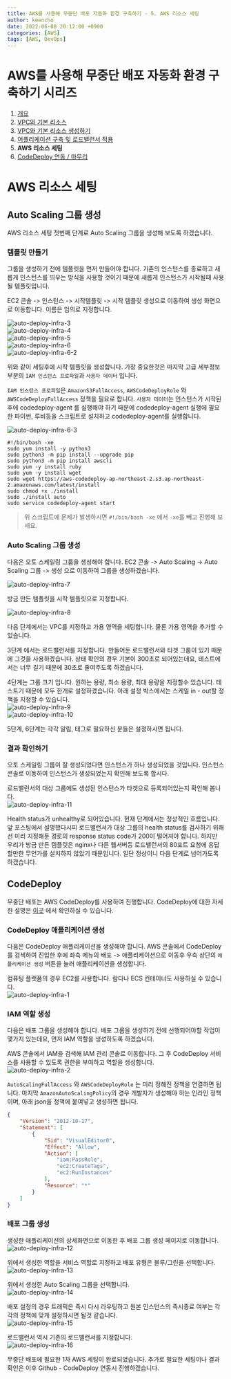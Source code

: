 ```yaml
---
title: AWS를 사용해 무중단 배포 자동화 환경 구축하기 - 5. AWS 리소스 세팅
author: keencho
date: 2022-06-08 20:12:00 +0900
categories: [AWS]
tags: [AWS, DevOps]
---  
```


# **AWS를 사용해 무중단 배포 자동화 환경 구축하기 시리즈**
1. [개요](/posts/aws-cicd-1)
2. [VPC와 기본 리소스](/posts/aws-cicd-2)
3. [VPC와 기본 리소스 생성하기](/posts/aws-cicd-3)
4. [어플리케이션 구축 및 로드밸런서 적용](/posts/aws-cicd-4)
5. **AWS 리소스 세팅**
6. [CodeDeploy 연동 / 마무리](/posts/aws-cicd-6)  

# **AWS 리소스 세팅**

## **Auto Scaling 그룹 생성**
AWS 리소스 세팅 첫번째 단계로 Auto Scaling 그룹을 생성해 보도록 하겠습니다.

### **템플릿 만들기**
그룹을 생성하기 전에 템플릿을 먼저 만들어야 합니다. 기존의 인스턴스를 종료하고 새롭게 인스턴스를 띄우는 방식을 사용할 것이기 때문에 새롭게 인스턴스가 시작될때 사용될 템플릿입니다.

EC2 콘솔 -> 인스턴스 -> 시작템플릿 -> 시작 템플릿 생성으로 이동하여 생성 화면으로 이동합니다. 이름은 임의로 지정합니다.

![auto-deploy-infra-3](/assets/img/custom/aws-cicd/build/auto-deploy-infra-3.JPG)  
![auto-deploy-infra-4](/assets/img/custom/aws-cicd/build/auto-deploy-infra-4.JPG)  
![auto-deploy-infra-5](/assets/img/custom/aws-cicd/build/auto-deploy-infra-5.JPG)  
![auto-deploy-infra-6](/assets/img/custom/aws-cicd/build/auto-deploy-infra-6.JPG)  
![auto-deploy-infra-6-2](/assets/img/custom/aws-cicd/build/auto-deploy-infra-6-2.JPG)

위와 같이 세팅후에 시작 템플릿을 생성합니다. 가장 중요한것은 마지막 고급 세부정보 부분의 `IAM 인스턴스 프로파일`과 `사용자 데이터` 입니다.  

`IAM 인스턴스 프로파일`은 `AmazonS3FullAccess`, `AWSCodeDeployRole` 와 `AWSCodeDeployFullAccess` 정책을 필요로 합니다. `사용자 데이터`는 인스턴스가 시작된 후에 codedeploy-agent 를 실행해야 하기 때문에 codedeploy-agent 실행에 필요한 파이썬, 루비등을 스크립트로 설치하고 codedeploy-agent를 실행합니다.

![auto-deploy-infra-6-3](/assets/img/custom/aws-cicd/build/auto-deploy-infra-6-3.JPG)  

```shell
#!/bin/bash -xe
sudo yum install -y python3
sudo python3 -m pip install --upgrade pip
sudo python3 -m pip install awscli
sudo yum -y install ruby
sudo yum -y install wget
sudo wget https://aws-codedeploy-ap-northeast-2.s3.ap-northeast-2.amazonaws.com/latest/install
sudo chmod +x ./install
sudo ./install auto
sudo service codedeploy-agent start
```  

> 위 스크립트에 문제가 발생하시면 `#!/bin/bash -xe` 에서 `-xe`를 빼고 진행해 보세요.

### **Auto Scaling 그룹 생성**
다음은 오토 스케일링 그룹을 생성해야 합니다.  EC2 콘솔 -> Auto Scaling -> Auto Scaling 그룹 -> 생성 으로 이동하여 그룹을 생성하겠습니다.

![auto-deploy-infra-7](/assets/img/custom/aws-cicd/build/auto-deploy-infra-7.JPG)

방금 만든 템플릿을 시작 템플릿으로 지정합니다.

![auto-deploy-infra-8](/assets/img/custom/aws-cicd/build/auto-deploy-infra-8.JPG)

다음 단계에서는 VPC를 지정하고 가용 영역을 세팅합니다. 물론 가용 영역을 추가할 수 있습니다.

3단계 에서는 로드밸런서를 지정합니다. 만들어둔 로드밸런서와 타겟 그룹이 있기 때문에 그것을 사용하겠습니다. 상태 확인의 경우 기본이 300초로 되어있는데요, 테스트에서는 너무 길기 때문에 30초로 줄여주도록 하겠습니다.

4단계는 그룹 크기 입니다. 원하는 용량, 최소 용량, 최대 용량을 지정할수 있습니다. 테스트기 때문에 모두 한개로 설정하겠습니다. 아래 설정 박스에서는 스케일 in - out할 정책을 지정할 수 있습니다.  
![auto-deploy-infra-9](/assets/img/custom/aws-cicd/build/auto-deploy-infra-9.JPG)  
![auto-deploy-infra-10](/assets/img/custom/aws-cicd/build/auto-deploy-infra-10.JPG)

5단계, 6단계는 각각 알림, 태그로 필요하신 분들은 설정하시면 됩니다.

### **결과 확인하기**
오토 스케일링 그룹이 잘 생성되었다면 인스턴스가 하나 생성되었을 것입니다. 인스턴스 콘솔로 이동하여 인스턴스가 생성되었는지 확인해 보도록 합시다.

로드밸런서의 대상 그룹에도 생성된 인스턴스가 타겟으로 등록되어있는지 확인해 봅니다.  
![auto-deploy-infra-11](/assets/img/custom/aws-cicd/build/auto-deploy-infra-11.JPG)

Health status가 unhealthy로 되어있습니다. 현재 단계에서는 정상적인 흐름입니다. 앞 포스팅에서 설명했다시피 로드밸런서가 대상 그룹의 health status를 검사하기 위해선 미리 지정해둔 경로의 response status code가 200이 떨어져야 합니다.
하지만 우리가 방금 만든 템플릿은 nginx나 다른 웹서버등 로드밸런서의 80포트 요청에 응답할만한 무언가를 설치하지 않았기 때문입니다. 일단 정상이니 다음 단계로 넘어가도록 하겠습니다.

## **CodeDeploy**
무중단 배포는 AWS CodeDeploy를 사용하여 진행합니다. CodeDeploy에 대한 자세한 설명은 [이곳](https://docs.aws.amazon.com/ko_kr/codedeploy/latest/userguide/welcome.html) 에서 확인하실 수 있습니다.

### **CodeDeploy 애플리케이션 생성**
다음은 CodeDeploy 애플리케이션을 생성해야 합니다. AWS 콘솔에서 CodeDeploy를 검색하여 진입한 후에 좌측 메뉴의 배포 -> 애플리케이션으로 이동후 우측 상단의 `애플리케이션 생성` 버튼을 눌러 애플리케이션을 생성합니다.

컴퓨팅 플랫폼의 경우 EC2를 사용합니다. 람다나 ECS 컨테이너도 사용하실 수 있습니다.  
![auto-deploy-infra-1](/assets/img/custom/aws-cicd/build/auto-deploy-infra-1.PNG)

### **IAM 역할 생성**
다음은 배포 그룹을 생성해야 합니다. 배포 그룹을 생성하기 전에 선행되어야할 작업이 몇가지 있는데요, 먼저 IAM 역할을 생성하도록 하겠습니다.

AWS 콘솔에서 IAM을 검색해 IAM 관리 콘솔로 이동합니다. 그 후 CodeDeploy 서비스를 사용할 수 있도록 권한을 부여하고 역할을 생성합니다.  
![auto-deploy-infra-2](/assets/img/custom/aws-cicd/build/auto-deploy-infra-2.PNG)

`AutoScalingFullAccess` 와 `AWSCodeDeployRole` 는 미리 정해진 정책을 연결하면 됩니다. 마지막 `AmazonAutoScalingPolicy`의 경우 개발자가 생성해야 하는 인라인 정책이며, 아래 json을 정책에 붙여넣고 생성하면 됩니다.  

```json
{
    "Version": "2012-10-17",
    "Statement": [
        {
            "Sid": "VisualEditor0",
            "Effect": "Allow",
            "Action": [
                "iam:PassRole",
                "ec2:CreateTags",
                "ec2:RunInstances"
            ],
            "Resource": "*"
        }
    ]
}
```

### **배포 그룹 생성**
생성한 애플리케이션의 상세화면으로 이동한 후 배포 그룹 생성 페이지로 이동합니다.  
![auto-deploy-infra-12](/assets/img/custom/aws-cicd/build/auto-deploy-infra-12.JPG)

위에서 생성한 역할을 서비스 역할로 지정하고 배포 유형은 블루/그린을 선택합니다.  
![auto-deploy-infra-13](/assets/img/custom/aws-cicd/build/auto-deploy-infra-13.JPG)

위에서 생성한 Auto Scaling 그룹을 선택합니다.  
![auto-deploy-infra-14](/assets/img/custom/aws-cicd/build/auto-deploy-infra-14.JPG)

배포 설정의 경우 트래픽은 즉시 다시 라우팅하고 원본 인스턴스의 즉시종료 여부는 각각의 정책에 맞게 설정하시면 될것 같습니다.  
![auto-deploy-infra-15](/assets/img/custom/aws-cicd/build/auto-deploy-infra-15.JPG)

로드밸런서 역시 기존의 로드밸런서를 지정합니다.  
![auto-deploy-infra-16](/assets/img/custom/aws-cicd/build/auto-deploy-infra-16.JPG)

무중단 배포에 필요한 1차 AWS 세팅이 완료되었습니다. 추가로 필요한 세팅이나 결과 확인은 이후 Github - CodeDeploy 연동시 진행하겠습니다.

